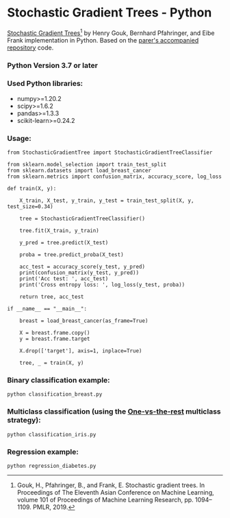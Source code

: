 Stochastic Gradient Trees - Python
=========================

[Stochastic Gradient Trees](https://arxiv.org/abs/1901.07777)[^1] by Henry Gouk, Bernhard Pfahringer, and Eibe Frank implementation in Python. Based on the [parer's accompanied repository](https://github.com/henrygouk/stochastic-gradient-trees) code.

### Python Version 3.7 or later

### Used Python libraries:
* numpy>=1.20.2
* scipy>=1.6.2
* pandas>=1.3.3
* scikit-learn>=0.24.2

### Usage:

    from StochasticGradientTree import StochasticGradientTreeClassifier

    from sklearn.model_selection import train_test_split
    from sklearn.datasets import load_breast_cancer
    from sklearn.metrics import confusion_matrix, accuracy_score, log_loss

    def train(X, y):

        X_train, X_test, y_train, y_test = train_test_split(X, y, test_size=0.34)
        
        tree = StochasticGradientTreeClassifier()

        tree.fit(X_train, y_train)
    
        y_pred = tree.predict(X_test)

        proba = tree.predict_proba(X_test)        

        acc_test = accuracy_score(y_test, y_pred)
        print(confusion_matrix(y_test, y_pred))
        print('Acc test: ', acc_test)
        print('Cross entropy loss: ', log_loss(y_test, proba))

        return tree, acc_test

    if __name__ == "__main__":

        breast = load_breast_cancer(as_frame=True)

        X = breast.frame.copy()
        y = breast.frame.target
        
        X.drop(['target'], axis=1, inplace=True) 

        tree, _ = train(X, y)

### Binary classification example:

    python classification_breast.py

### Multiclass classification (using the [One-vs-the-rest](https://scikit-learn.org/stable/modules/generated/sklearn.multiclass.OneVsRestClassifier.html) multiclass strategy):

    python classification_iris.py

### Regression example:

    python regression_diabetes.py

[^1]: Gouk, H., Pfahringer, B., and Frank, E. Stochastic gradient trees. In Proceedings of The Eleventh Asian Conference on Machine Learning, volume 101 of Proceedings of Machine Learning Research, pp. 1094–1109. PMLR, 2019.